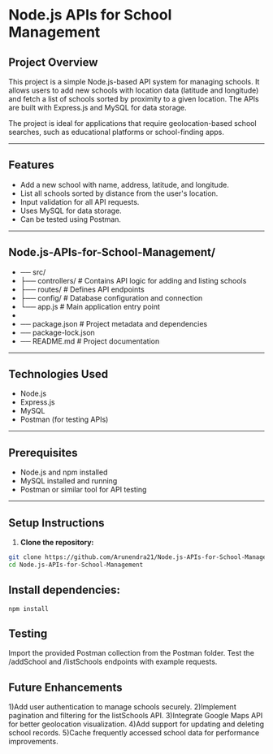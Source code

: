 # Node.js APIs for School Management

## Project Overview
This project is a simple Node.js-based API system for managing schools. It allows users to add new schools with location data (latitude and longitude) and fetch a list of schools sorted by proximity to a given location. The APIs are built with Express.js and MySQL for data storage.

The project is ideal for applications that require geolocation-based school searches, such as educational platforms or school-finding apps.

---

## Features
- Add a new school with name, address, latitude, and longitude.
- List all schools sorted by distance from the user's location.
- Input validation for all API requests.
- Uses MySQL for data storage.
- Can be tested using Postman.

---
## Node.js-APIs-for-School-Management/

- ── src/
-   ├── controllers/       # Contains API logic for adding and listing schools
-   ├── routes/            # Defines API endpoints
-   ├── config/            # Database configuration and connection
-   └── app.js             # Main application entry point
-
- ── package.json            # Project metadata and dependencies
- ── package-lock.json
- ── README.md               # Project documentation




---

## Technologies Used
- Node.js
- Express.js
- MySQL
- Postman (for testing APIs)

---

## Prerequisites
- Node.js and npm installed
- MySQL installed and running
- Postman or similar tool for API testing

---

## Setup Instructions

1. **Clone the repository:**
```bash
git clone https://github.com/Arunendra21/Node.js-APIs-for-School-Management.git
cd Node.js-APIs-for-School-Management
```
## Install dependencies:
```
npm install
```

## Testing

Import the provided Postman collection from the Postman folder.
Test the /addSchool and /listSchools endpoints with example requests.

## Future Enhancements

1)Add user authentication to manage schools securely.
2)Implement pagination and filtering for the listSchools API.
3)Integrate Google Maps API for better geolocation visualization.
4)Add support for updating and deleting school records.
5)Cache frequently accessed school data for performance improvements.

